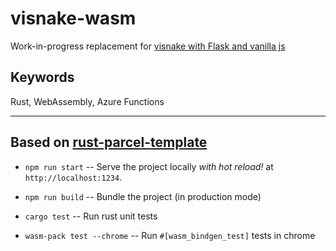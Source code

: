 # visnake-wasm

Work-in-progress replacement for [visnake with Flask and vanilla js](
https://github.com/christianfosli/visnake)

## Keywords

Rust, WebAssembly, Azure Functions

---

## Based on [rust-parcel-template](https://github.com/rustwasm/rust-parcel-template)

* `npm run start` -- Serve the project locally _with hot reload!_ at `http://localhost:1234`.

* `npm run build` -- Bundle the project (in production mode)

* `cargo test` -- Run rust unit tests

* `wasm-pack test --chrome` -- Run `#[wasm_bindgen_test]` tests in chrome
